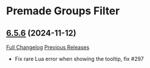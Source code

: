 # Premade Groups Filter

## [6.5.6](https://github.com/0xbs/premade-groups-filter/tree/6.5.6) (2024-11-12)
[Full Changelog](https://github.com/0xbs/premade-groups-filter/compare/6.5.5...6.5.6) [Previous Releases](https://github.com/0xbs/premade-groups-filter/releases)

- Fix rare Lua error when showing the tooltip, fix #297  
